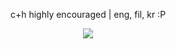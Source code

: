 <p align= center> c+h highly encouraged | eng, fil, kr :P
<p align=center> <img src=https://komarev.com/ghpvc/?username=r4n-reii&color=8f96a6&style=flat-square&label=🎹>
<!---
r4n-reii/r4n-reii is a ✨ special ✨ repository because its `README.md` (this file) appears on your GitHub profile.
You can click the Preview link to take a look at your changes.
--->
